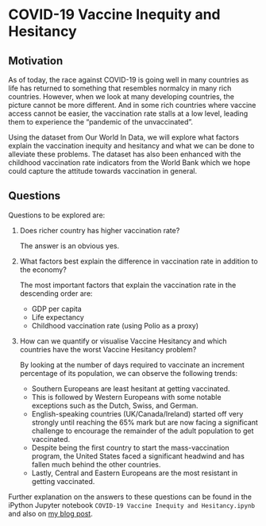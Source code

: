 # COVID-19 Vaccine Inequity and Hesitancy

## Motivation

As of today, the race against COVID-19 is going well in many countries as life has returned to something that resembles normalcy in many rich countries. However, when we look at many developing countries, the picture cannot be more different. And in some rich countries where vaccine access cannot be easier, the vaccination rate stalls at a low level, leading them to experience the “pandemic of the unvaccinated”.

Using the dataset from Our World In Data, we will explore what factors explain the vaccination inequity and hesitancy and what we can be done to alleviate these problems. The dataset has also been enhanced with the childhood vaccination rate indicators from the World Bank which we hope could capture the attitude towards vaccination in general.

## Questions

Questions to be explored are:

1. Does richer country has higher vaccination rate?

   The answer is an obvious yes.

2. What factors best explain the difference in vaccination rate in addition to the economy?

   The most important factors that explain the vaccination rate in the descending order are:

   - GDP per capita
   - Life expectancy
   - Childhood vaccination rate (using Polio as a proxy)

3. How can we quantify or visualise Vaccine Hesitancy and which countries have the worst Vaccine Hesitancy problem?

   By looking at the number of days required to vaccinate an increment percentage of its population, we can observe the following trends:

   - Southern Europeans are least hesitant at getting vaccinated.
   - This is followed by Western Europeans with some notable exceptions such as the Dutch, Swiss, and German.
   - English-speaking countries (UK/Canada/Ireland) started off very strongly until reaching the 65% mark but are now facing a significant challenge to encourage the remainder of the adult population to get vaccinated.
   - Despite being the first country to start the mass-vaccination program, the United States faced a significant headwind and has fallen much behind the other countries.
   - Lastly, Central and Eastern Europeans are the most resistant in getting vaccinated.

Further explanation on the answers to these questions can be found in the iPython Jupyter notebook `COVID-19 Vaccine Inequity and Hesitancy.ipynb` and also on [my blog post](https://jpactuario.medium.com/covid-19-vaccine-inequity-and-hesitancy-427a36034117).
